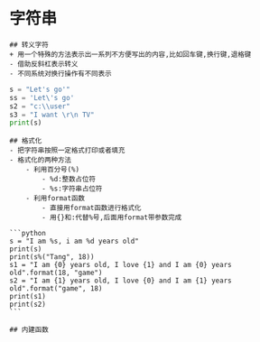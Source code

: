# 字符串
``````
## 转义字符
+ 用一个特殊的方法表示出一系列不方便写出的内容,比如回车键,换行键,退格键
- 借助反斜杠表示转义
- 不同系统对换行操作有不同表示
``````
```python
s = "Let's go'"
ss = 'Let\'s go'
s2 = "c:\\user"
s3 = "I want \r\n TV"
print(s)
```

``````
## 格式化
- 把字符串按照一定格式打印或者填充
- 格式化的两种方法
    - 利用百分号(%)
        - %d:整数占位符
        - %s:字符串占位符
    - 利用format函数
        - 直接用format函数进行格式化
        - 用{}和:代替%号,后面用format带参数完成

```python
s = "I am %s, i am %d years old"
print(s)
print(s%("Tang", 18))
s1 = "I am {0} years old, I love {1} and I am {0} years old".format(18, "game")
s2 = "I am {1} years old, I love {0} and I am {1} years old".format("game", 18)
print(s1)
print(s2)
```

## 内建函数
